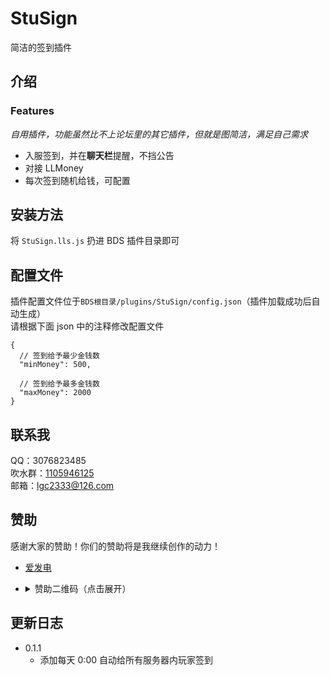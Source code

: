 <!-- markdownlint-disable MD031 MD033 MD036 -->

# StuSign

简洁的签到插件

## 介绍

### Features

_自用插件，功能虽然比不上论坛里的其它插件，但就是图简洁，满足自己需求_

- 入服签到，并在**聊天栏**提醒，不挡公告
- 对接 LLMoney
- 每次签到随机给钱，可配置

## 安装方法

将 `StuSign.lls.js` 扔进 BDS 插件目录即可

## 配置文件

插件配置文件位于`BDS根目录/plugins/StuSign/config.json`（插件加载成功后自动生成）  
请根据下面 json 中的注释修改配置文件

```jsonc
{
  // 签到给予最少金钱数
  "minMoney": 500,

  // 签到给予最多金钱数
  "maxMoney": 2000
}
```

## 联系我

QQ：3076823485  
吹水群：[1105946125](https://jq.qq.com/?_wv=1027&k=Z3n1MpEp)  
邮箱：<lgc2333@126.com>

## 赞助

感谢大家的赞助！你们的赞助将是我继续创作的动力！

- [爱发电](https://afdian.net/@lgc2333)
- <details>
    <summary>赞助二维码（点击展开）</summary>

  ![讨饭](https://raw.githubusercontent.com/lgc2333/ShigureBotMenu/master/src/imgs/sponsor.png)

  </details>

## 更新日志

- 0.1.1
  - 添加每天 0:00 自动给所有服务器内玩家签到
